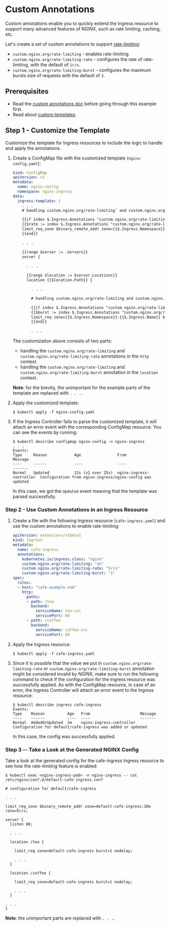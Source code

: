 # Custom Annotations

Custom annotations enable you to quickly extend the Ingress resource to support many advanced features of NGINX, such as rate limiting, caching, etc.

Let's create a set of custom annotations to support [rate-limiting](https://nginx.org/en/docs/http/ngx_http_limit_req_module.html):
* `custom.nginx.org/rate-limiting` - enables rate-limiting.
* `custom.nginx.org/rate-limiting-rate` - configures the rate of rate-limiting, with the default of `1r/s`.
* `custom.nginx.org/rate-limiting-burst` - configures the maximum bursts size of requests with the default of `3`.

## Prerequisites 

* Read the [custom annotations doc](https://docs.nginx.com/nginx-ingress-controller/configuration/ingress-resources/custom-annotations/) before going through this example first.
* Read about [custom templates](../custom-templates).

## Step 1 - Customize the Template

Customize the template for Ingress resources to include the logic to handle and apply the annotations. 

1. Create a ConfigMap file with the customized template (`nginx-config.yaml`):
    ```yaml
    kind: ConfigMap
    apiVersion: v1
    metadata:
      name: nginx-config
      namespace: nginx-ingress
    data:
      ingress-template: |
        . . .
        # handling custom.nginx.org/rate-limiting` and custom.nginx.org/rate-limiting-rate 

        {{if index $.Ingress.Annotations "custom.nginx.org/rate-limiting"}}
        {{$rate := index $.Ingress.Annotations "custom.nginx.org/rate-limiting-rate"}}
        limit_req_zone $binary_remote_addr zone={{$.Ingress.Namespace}}-{{$.Ingress.Name}}:10m rate={{if $rate}}{{$rate}}{{else}}1r/s{{end}};
        {{end}}

        . . .

        {{range $server := .Servers}}
        server {
        
          . . .

          {{range $location := $server.Locations}}
          location {{$location.Path}} {

            . . .

            # handling custom.nginx.org/rate-limiting and custom.nginx.org/rate-limiting-burst

            {{if index $.Ingress.Annotations "custom.nginx.org/rate-limiting"}}
            {{$burst := index $.Ingress.Annotations "custom.nginx.org/rate-limiting-burst"}}
            limit_req zone={{$.Ingress.Namespace}}-{{$.Ingress.Name}} burst={{if $burst}}{{$burst}}{{else}}3{{end}} nodelay;
            {{end}}
        
            . . .
    ```

    The customization above consists of two parts:
    * handling the `custom.nginx.org/rate-limiting` and `custom.nginx.org/rate-limiting-rate` annotations in the `http` context.
    * handling the `custom.nginx.org/rate-limiting` and `custom.nginx.org/rate-limiting-burst` annotation in the `location` context.

    **Note**: for the brevity, the unimportant for the example parts of the template are replaced with `. . .`.

1. Apply the customized template:
    ```
    $ kubectl apply -f nginx-config.yaml
    ```

1. If the Ingress Controller fails to parse the customized template, it will attach an error event with the corresponding ConfigMap resource. You can see the events by running:
    ```
    $ kubectl describe configmap nginx-config -n nginx-ingress
    . . .
    Events:
    Type     Reason            Age                From                      Message
    ----     ------            ----               ----                      -------
    Normal   Updated           12s (x2 over 25s)  nginx-ingress-controller  Configuration from nginx-ingress/nginx-config was updated
    ```
    In this case, we got the `Updated` event meaning that the template was parsed successfully.

### Step 2 - Use Custom Annotations in an Ingress Resource

1. Create a file with the following Ingress resource (`cafe-ingress.yaml`) and use the custom annotations to enable rate-limiting:
    ```yaml
    apiVersion: extensions/v1beta1
    kind: Ingress
    metadata:
      name: cafe-ingress
      annotations:
        kubernetes.io/ingress.class: "nginx"
        custom.nginx.org/rate-limiting: "on"
        custom.nginx.org/rate-limiting-rate: "5r/s"
        custom.nginx.org/rate-limiting-burst: "1"
    spec:
      rules:
      - host: "cafe.example.com"
        http:
          paths:
          - path: /tea
            backend:
              serviceName: tea-svc
              servicePort: 80
          - path: /coffee
            backend:
              serviceName: coffee-svc
              servicePort: 80
    ```

1. Apply the Ingress resource:
    ```
    $ kubectl apply -f cafe-ingress.yaml
    ```

1. Since it is possible that the value we put in `custom.nginx.org/rate-limiting-rate` or `custom.nginx.org/rate-limiting-burst` annotation might be considered invalid by NGINX, make sure to run the following command to check if the configuration for the Ingress resource was successfully applied. As with the ConfigMap resource, in case of an error, the Ingress Controller will attach an error event to the Ingress resource:
    ```
    $ kubectl describe ingress cafe-ingress
    Events:
    Type    Reason          Age   From                      Message
    ----    ------          ----  ----                      -------
    Normal  AddedOrUpdated  2m    nginx-ingress-controller  Configuration for default/cafe-ingress was added or updated
    ```
    In this case, the config was successfully applied.

### Step 3 -- Take a Look at the Generated NGINX Config

Take a look at the generated config for the cafe-ingress Ingress resource to see how the rate-limiting feature is enabled:
```
$ kubectl exec <nginx-ingress-pod> -n nginx-ingress -- cat /etc/nginx/conf.d/default-cafe-ingress.conf
```

```nginx
# configuration for default/cafe-ingress

. . .

limit_req_zone $binary_remote_addr zone=default-cafe-ingress:10m rate=5r/s;

server {
  listen 80;

  . . .

  location /tea {

    limit_req zone=default-cafe-ingress burst=1 nodelay;

    . . .
  }

  location /coffee {

    limit_req zone=default-cafe-ingress burst=1 nodelay;

    . . .
  }

. . .
}
```
**Note**: the unimportant parts are replaced with `. . .`.